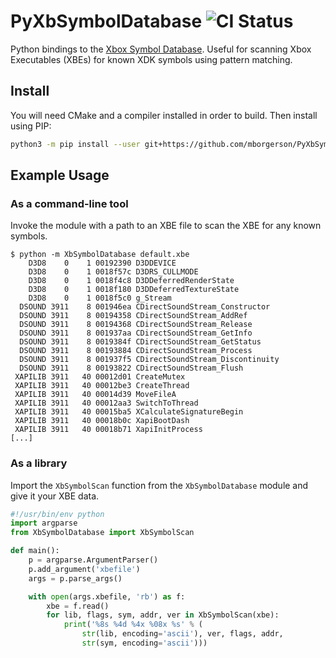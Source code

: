 PyXbSymbolDatabase ![CI Status](https://github.com/mborgerson/PyXbSymbolDatabase/workflows/Tests/badge.svg?branch=master)
==================

Python bindings to the [Xbox Symbol
Database](https://github.com/Cxbx-Reloaded/XbSymbolDatabase). Useful for
scanning Xbox Executables (XBEs) for known XDK symbols using pattern matching.

Install
-------

You will need CMake and a compiler installed in order to build. Then install
using PIP:

```bash
python3 -m pip install --user git+https://github.com/mborgerson/PyXbSymbolDatabase
```

Example Usage
-------------

### As a command-line tool

Invoke the module with a path to an XBE file to scan the XBE for any known
symbols.

```
$ python -m XbSymbolDatabase default.xbe
    D3D8    0    1 00192390 D3DDEVICE
    D3D8    0    1 0018f57c D3DRS_CULLMODE
    D3D8    0    1 0018f4c8 D3DDeferredRenderState
    D3D8    0    1 0018f180 D3DDeferredTextureState
    D3D8    0    1 0018f5c0 g_Stream
  DSOUND 3911    8 001946ea CDirectSoundStream_Constructor
  DSOUND 3911    8 00194358 CDirectSoundStream_AddRef
  DSOUND 3911    8 00194368 CDirectSoundStream_Release
  DSOUND 3911    8 001937aa CDirectSoundStream_GetInfo
  DSOUND 3911    8 0019384f CDirectSoundStream_GetStatus
  DSOUND 3911    8 00193884 CDirectSoundStream_Process
  DSOUND 3911    8 001937f5 CDirectSoundStream_Discontinuity
  DSOUND 3911    8 00193822 CDirectSoundStream_Flush
 XAPILIB 3911   40 00012d01 CreateMutex
 XAPILIB 3911   40 00012be3 CreateThread
 XAPILIB 3911   40 00014d39 MoveFileA
 XAPILIB 3911   40 00012aa3 SwitchToThread
 XAPILIB 3911   40 00015ba5 XCalculateSignatureBegin
 XAPILIB 3911   40 00018b0c XapiBootDash
 XAPILIB 3911   40 00018b71 XapiInitProcess
[...]
```

### As a library

Import the `XbSymbolScan` function from the `XbSymbolDatabase` module and give
it your XBE data.

```python
#!/usr/bin/env python
import argparse
from XbSymbolDatabase import XbSymbolScan

def main():
	p = argparse.ArgumentParser()
	p.add_argument('xbefile')
	args = p.parse_args()

	with open(args.xbefile, 'rb') as f:
		xbe = f.read()
		for lib, flags, sym, addr, ver in XbSymbolScan(xbe):
			print('%8s %4d %4x %08x %s' % (
				str(lib, encoding='ascii'), ver, flags, addr,
				str(sym, encoding='ascii')))
```
